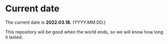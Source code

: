 # Current date

The current date is **2022.03.18.** (YYYY.MM.DD.)

This repository will be good when the world ends, so we will know how long it lasted.